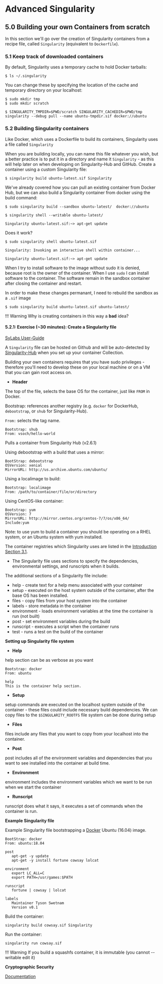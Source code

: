 # Advanced Singularity

## 5.0 Building your own Containers from scratch

In this section we'll go over the creation of Singularity containers
from a recipe file, called `Singularity` (equivalent to `Dockerfile`).

### 5.1 Keep track of downloaded containers

By default, Singularity uses a temporary cache to hold Docker tarballs:

```
$ ls ~/.singularity
```

You can change these by specifying the location of the cache and
temporary directory on your localhost:

```
$ sudo mkdir tmp
$ sudo mkdir scratch

$ SINGULARITY_TMPDIR=$PWD/scratch SINGULARITY_CACHEDIR=$PWD/tmp singularity --debug pull --name ubuntu-tmpdir.sif docker://ubuntu
```

### 5.2 Building Singularity containers

Like Docker, which uses a Dockerfile to build its containers,
Singularity uses a file called `Singularity`

When you are building locally, you can name this file whatever you wish,
but a better practice is to put it in a directory and name it
`Singularity` - as this will help later on when developing on
Singularity-Hub and GitHub. Create a container using a custom
Singularity file:

```
$ singularity build ubuntu-latest.sif Singularity
```

We've already covered how you can pull an existing container from Docker
Hub, but we can also build a Singularity container from docker using the
build command:

```
$ sudo singularity build --sandbox ubuntu-latest/  docker://ubuntu

$ singularity shell --writable ubuntu-latest/

Singularity ubuntu-latest.sif:~> apt-get update
```

Does it work?

```
$ sudo singularity shell ubuntu-latest.sif

Singularity: Invoking an interactive shell within container...

Singularity ubuntu-latest.sif:~> apt-get update
```

When I try to install software to the image without sudo it is denied,
because root is the owner of the container. When I use `sudo` I can
install software to the container. The software remain in the sandbox
container after closing the container and restart.

In order to make these changes permanant, I need to rebuild the sandbox
as a `.sif` image

```
$ sudo singularity build ubuntu-latest.sif ubuntu-latest/
```

!!! Warning
      Why is creating containers in this way a **bad** idea?

#### 5.2.1: Exercise (~30 minutes): Create a Singularity file

[SyLabs User-Guide](https://sylabs.io/guides/3.5/user-guide/)

A `Singularity` file can be hosted on Github and will be auto-detected
by [Singularity-Hub](https://www.singularity-hub.org/) when you set up
your container Collection.

Building your own containers requires that you have sudo privileges -
therefore you'll need to develop these on your local machine or on a VM
that you can gain root access on.

- **Header**

The top of the file, selects the base OS for the container, just like
`FROM` in Docker.

Bootstrap: references another registry (e.g. `docker` for DockerHub,
`debootstrap`, or `shub` for Singularity-Hub).

`From:` selects the tag name.

```
Bootstrap: shub
From: vsoch/hello-world
```

Pulls a container from Singularity Hub (v2.6.1)

Using debootstrap with a build that uses a mirror:

```
BootStrap: debootstrap
OSVersion: xenial
MirrorURL: http://us.archive.ubuntu.com/ubuntu/
```

Using a localimage to build:

```
Bootstrap: localimage
From: /path/to/container/file/or/directory
```

Using CentOS-like container:

```
Bootstrap: yum
OSVersion: 7
MirrorURL: http://mirror.centos.org/centos-7/7/os/x86_64/
Include:yum
```

Note: to use yum to build a container you should be operating on a RHEL
system, or an Ubuntu system with yum installed.

The container registries which Singularity uses are listed in the
[Introduction Section 3.1](https://learning.cyverse.org/projects/container_camp_workshop_2019/en/latest/singularity/singularityintro.html#downloading-pre-built-images).

-   The Singularity file uses sections to specify the dependencies,
    environmental settings, and runscripts when it builds.

The additional sections of a Singularity file include:

-   help - create text for a help menu associated with your container
-   setup - executed on the host system outside of the container, after
    the base OS has been installed.
-   files - copy files from your host system into the container
-   labels - store metadata in the container
-   environment - loads environment variables at the time the container
    is run (not built)
-   post - set environment variables during the build
-   runscript - executes a script when the container runs
-   test - runs a test on the build of the container

**Setting up Singularity file system**

- **Help**

help section can be as verbose as you want

```
Bootstrap: docker
From: ubuntu

help
This is the container help section.
```

- **Setup**

setup commands are executed on the localhost system outside of the
container - these files could include necessary build dependencies. We
can copy files to the `$SINGULARITY_ROOTFS` file system can be done
during setup

- **Files**

files include any files that you want to copy from your localhost into
the container.

- **Post**

post includes all of the environment variables and dependencies that
you want to see installed into the container at build time.

- **Environment**

environment includes the environment variables which we want to be run
when we start the container

- **Runscript**

runscript does what it says, it executes a set of commands when the
container is run.

**Example Singularity file**

Example Singularity file bootstrapping a
[Docker](https://hub.docker.com/_/ubuntu/) Ubuntu (16.04) image.

```
BootStrap: docker
From: ubuntu:18.04

post
   apt-get -y update
   apt-get -y install fortune cowsay lolcat

environment
   export LC_ALL=C
   export PATH=/usr/games:$PATH

runscript
   fortune | cowsay | lolcat

labels
   Maintainer Tyson Swetnam
   Version v0.1
```

Build the container:

```
singularity build cowsay.sif Singularity
```

Run the container:

```
singularity run cowsay.sif
```

!!! Warning
      If you build a squashfs container, it is immutable (you cannot --writable edit it)

**Cryptographic Security**

[Documentation](https://www.sylabs.io/guides/3.5/user-guide/signNverify.html)